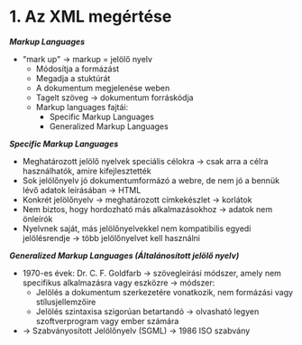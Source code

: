 # 1. Az XML megértése

***Markup Languages***

* "mark up" -> markup = jelölő nyelv
  * Módosítja a formázást
  * Megadja a stuktúrát
  * A dokumentum megjelenése weben
  * Tagelt szöveg -> dokumentum forráskódja
  * Markup languages fajtái:
    * Specific Markup Languages
    * Generalized Markup Languages

***Specific Markup Languages***

* Meghatározott jelölő nyelvek speciális célokra -> csak arra a célra használhatók, amire kifejlesztették
* Sok jelölőnyelv jó dokumentumformázó a webre, de nem jó a bennük lévő adatok leírásában -> HTML
* Konkrét jelölőnyelv -> meghatározott címkekészlet -> korlátok
* Nem biztos, hogy hordozható más alkalmazásokhoz -> adatok nem önleírók
* Nyelvnek saját, más jelölőnyelvekkel nem kompatibilis egyedi jelölésrendje -> több jelölőnyelvet kell használni

***Generalized Markup Languages (Általánosított jelölő nyelv)***

* 1970-es évek: Dr. C. F. Goldfarb -> szövegleírási módszer, amely nem specifikus alkalmazásra vagy eszközre -> módszer:
  * Jelölés a dokumentum szerkezetére vonatkozik, nem formázási vagy stílusjellemzőire
  * Jelölés szintaxisa szigorúan betartandó -> olvasható legyen szoftverprogram vagy ember számára
* -> Szabványosított Jelölőnyelv (SGML) -> 1986 ISO szabvány
